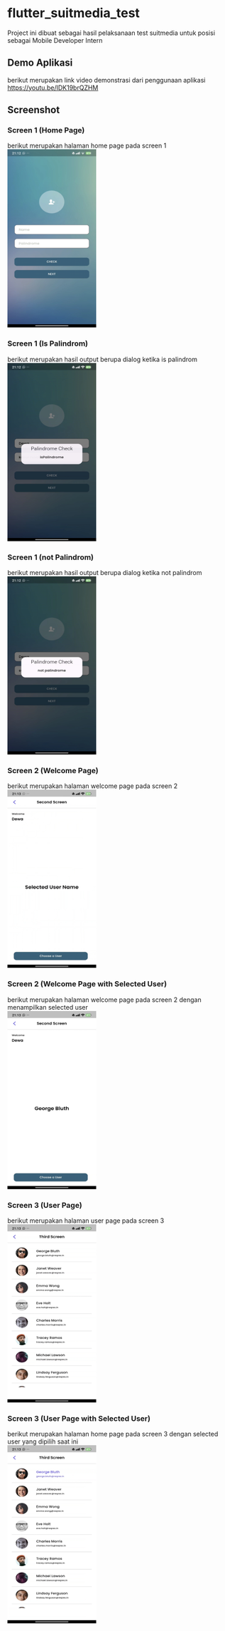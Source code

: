 # flutter_suitmedia_test

Project ini dibuat sebagai hasil pelaksanaan test suitmedia untuk posisi sebagai Mobile Developer Intern 

## Demo Aplikasi

berikut merupakan link video demonstrasi dari penggunaan aplikasi
https://youtu.be/IDK19brQZHM

## Screenshot
### Screen 1 (Home Page)
berikut merupakan halaman home page pada screen 1<br/>
<img src="screenshot/Screen1_1.jpg" data-canonical-src="screenshot/Screen1_1.jpg" width="200" height="400" />

### Screen 1 (Is Palindrom)
berikut merupakan hasil output berupa dialog ketika is palindrom<br/>
<img src="screenshot/Screen1_2.jpg" data-canonical-src="screenshot/Screen1_2.jpg" width="200" height="400" />

### Screen 1 (not Palindrom)
berikut merupakan hasil output berupa dialog ketika not palindrom<br/>
<img src="screenshot/Screen1_3.jpg" data-canonical-src="screenshot/Screen1_3.jpg" width="200" height="400" />

### Screen 2 (Welcome Page)
berikut merupakan halaman welcome page pada screen 2<br/>
<img src="screenshot/Screen2_1.jpg" data-canonical-src="screenshot/Screen2_1.jpg" width="200" height="400" />


### Screen 2 (Welcome Page with Selected User)
berikut merupakan halaman welcome page pada screen 2 dengan menampilkan selected user<br/>
<img src="screenshot/Screen2_2.jpg" data-canonical-src="screenshot/Screen2_2.jpg" width="200" height="400" />

### Screen 3 (User Page)
berikut merupakan halaman user page pada screen 3<br/>
<img src="screenshot/Screen3_1.jpg" data-canonical-src="screenshot/Screen3_1.jpg" width="200" height="400" />

### Screen 3 (User Page with Selected User)
berikut merupakan halaman home page pada screen 3 dengan selected user yang dipilih saat ini<br/>
<img src="screenshot/Screen3_2.jpg" data-canonical-src="screenshot/Screen3_2.jpg" width="200" height="400" />
